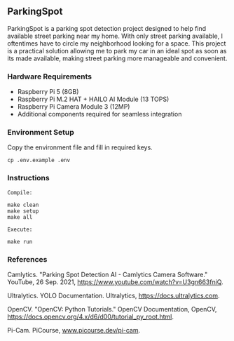 ## ParkingSpot

ParkingSpot is a parking spot detection project designed to help find available street parking near my home. With only street parking available, I oftentimes have to circle
my neighborhood looking for a space. This project is a practical solution allowing me to park my car in an ideal spot as soon as its made available, making street parking more manageable and convenient.

### Hardware Requirements

* Raspberry Pi 5 (8GB)
* Raspberry Pi M.2 HAT + HAILO AI Module (13 TOPS)
* Raspberry Pi Camera Module 3 (12MP)
* Additional components required for seamless integration

### Environment Setup

Copy the environment file and fill in required keys.
```
cp .env.example .env
```

### Instructions

```
Compile:

make clean
make setup
make all
```

```
Execute:

make run
```

### References

Camlytics. "Parking Spot Detection AI - Camlytics Camera Software." YouTube, 26 Sep. 2021, https://www.youtube.com/watch?v=U3gn663fniQ.

Ultralytics. YOLO Documentation. Ultralytics, https://docs.ultralytics.com.

OpenCV. "OpenCV: Python Tutorials." OpenCV Documentation, OpenCV, https://docs.opencv.org/4.x/d6/d00/tutorial_py_root.html. 

Pi-Cam. PiCourse, www.picourse.dev/pi-cam.